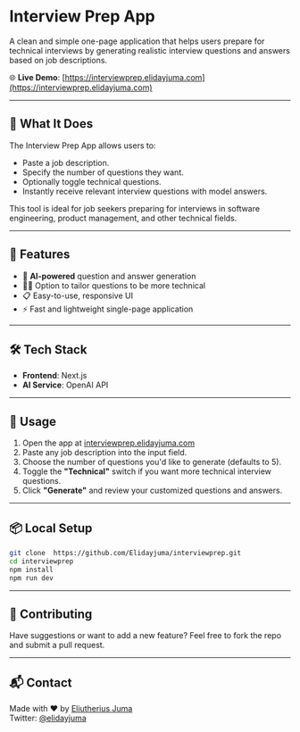 # Interview Prep App

A clean and simple one-page application that helps users prepare for technical interviews by generating realistic interview questions and answers based on job descriptions.

🌐 **Live Demo**: [https://interviewprep.elidayjuma.com](https://interviewprep.elidayjuma.com)

---

## 🧠 What It Does

The Interview Prep App allows users to:

- Paste a job description.
- Specify the number of questions they want.
- Optionally toggle technical questions.
- Instantly receive relevant interview questions with model answers.

This tool is ideal for job seekers preparing for interviews in software engineering, product management, and other technical fields.

---

## 🚀 Features

- 🌟 **AI-powered** question and answer generation
- 🧑‍💻 Option to tailor questions to be more technical
- 📋 Easy-to-use, responsive UI
- ⚡ Fast and lightweight single-page application

---

## 🛠 Tech Stack

- **Frontend**: Next.js
- **AI Service**: OpenAI API

---

## 📝 Usage

1. Open the app at [interviewprep.elidayjuma.com](https://interviewprep.elidayjuma.com)
2. Paste any job description into the input field.
3. Choose the number of questions you'd like to generate (defaults to 5).
4. Toggle the **"Technical"** switch if you want more technical interview questions.
5. Click **"Generate"** and review your customized questions and answers.

---

## 📦 Local Setup

```bash
git clone  https://github.com/Elidayjuma/interviewprep.git
cd interviewprep
npm install
npm run dev
```

---

## 🤝 Contributing

Have suggestions or want to add a new feature? Feel free to fork the repo and submit a pull request.

---

## 📬 Contact

Made with ❤️ by [Eliutherius Juma](https://portfolio.elidayjuma.com)  
Twitter: [@elidayjuma](https://twitter.com/elidayjuma)
